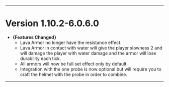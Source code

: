 
---

**Version 1.10.2-6.0.6.0**
==========================
* **{Features Changed}**
  * Lava Armor no longer have the resistance effect.
  * Lava Armor in contact with water will give the player slowness 2 and will damage the player with water damage and the armor will lose durability each tick.
  * All armors will now be full set effect only by default.
  * Integration with the one probe is now optional but will require you to craft the helmet with the probe in order to combine.

---
